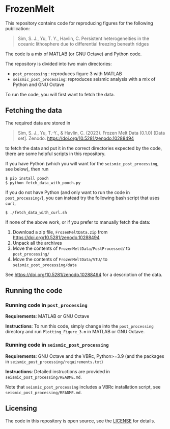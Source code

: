 # FrozenMelt

This repository contains code for reproducing figures for the following publication: 

> Sim, S. J., Yu, T. Y., Havlin, C. Persistent heterogeneities in the oceanic lithosphere due to differential freezing beneath ridges

The code is a mix of MATLAB (or GNU Octave) and Python code. 

The repository is divided into two main directories:

* `post_processing` : reproduces figure 3 with MATLAB
* `seismic_post_processing`: reproduces seismic analysis with a mix of Python and GNU Octave

To run the code, you will first want to fetch the data.

## Fetching the data 

The required data are stored in 

> Sim, S. J., Yu, T.-Y., & Havlin, C. (2023). Frozen Melt Data (0.1.0) [Data set]. Zenodo. https://doi.org/10.5281/zenodo.10288494

to fetch the data and put it in the correct directories expected by the code, there
are some helpful scripts in this repository. 

If you have Python (which you will want for the `seismic_post_processing`, 
see below), then run

```commandline
$ pip install pooch
$ python fetch_data_with_pooch.py
```

If you do not have Python (and only want to run the code in `post_processing/`), you can 
instead try the following bash script that uses `curl`,

```commandline
$ ./fetch_data_with_curl.sh
```

If none of the above work, or if you prefer to manually fetch the data:

1. Download a zip file, `FrozenMeltData.zip` from https://doi.org/10.5281/zenodo.10288494
2. Unpack all the archives 
3. Move the contents of `FrozenMeltData/PostProcessed/` to `post_processing/`
4. Move the contents of `FrozenMeltData/VTU/` to `seismic_post_processing/data`

See https://doi.org/10.5281/zenodo.10288494 for a description of the data.

## Running the code 

### Running code in `post_processing`

**Requirements**: MATLAB or GNU Octave

**Instructions**: To run this code, simply change into the `post_processing` 
directory and run `Plotting_Figure_3.m` in MATLAB or GNU Octave.

### Running code in  `seismic_post_processing`

**Requirements**: GNU Octave and the VBRc, Python>=3.9 (and the packages in `seismic_post_processing/requirements.txt`)

**Instructions**: Detailed instructions are provided in `seismic_post_processing/README.md`.

Note that `seismic_post_processing` includes a VBRc installation script, see `seismic_post_processing/README.md`.


## Licensing

The code in this repository is open source, see the [LICENSE](LICENSE) for details.
